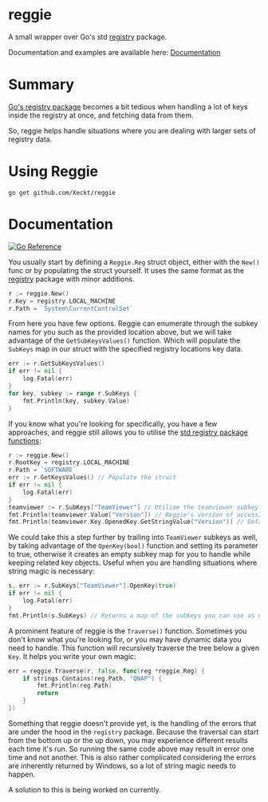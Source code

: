 # reggie
A small wrapper over Go's std [registry](https://pkg.go.dev/golang.org/x/sys/windows/registry) package.

Documentation and examples are available here: [Documentation](#Documentation)
# Summary
[Go's registry package](https://pkg.go.dev/golang.org/x/sys/windows/registry) becomes a bit tedious when handling
a lot of keys inside the registry at once, and fetching data from them. 

So, reggie helps handle situations where you are dealing with larger sets of registry data.

# Using Reggie
```
go get github.com/Xeckt/reggie
```

# Documentation
[![Go Reference](https://pkg.go.dev/badge/pkg.go.dev/github.com/Xeckt/reggie.svg)](https://pkg.go.dev/github.com/Xeckt/reggie)

You usually start by defining a `Reggie.Reg` struct object, either with the `New()` func or by populating the struct yourself.
It uses the same format as the [registry](https://pkg.go.dev/golang.org/x/sys/windows/registry) package with minor additions.
```go
r := reggie.New()
r.Key = registry.LOCAL_MACHINE
r.Path = `System\CurrentControlSet`
```
From here you have few options. Reggie can enumerate through the subkey names for you such as the provided location above, but we will take advantage
of the `GetSubKeysValues()` function. Which will populate the `SubKeys` map in our struct with the specified registry locations
key data.
```go
err := r.GetSubKeysValues()
if err != nil {
	log.Fatal(err)
}
for key, subkey := range r.SubKeys {
    fmt.Println(key, subkey.Value)
}
```
If you know what you're looking for specifically, you have a few approaches, and reggie still allows you to utilise the [std registry package functions](https://pkg.go.dev/golang.org/x/sys/windows/registry):
```go
r := reggie.New()
r.RootKey = registry.LOCAL_MACHINE
r.Path = `SOFTWARE`
err := r.GetKeysValues() // Populate the struct
if err != nil {
	log.Fatal(err)
}
teamviewer := r.SubKeys["TeamViewer"] // Utilise the teamviewer subkey
fmt.Println(teamviewer.Value["Version"]) // Reggie's version of accessing values
fmt.Println(teamviewer.Key.OpenedKey.GetStringValue("Version")) // Default way of the registry package
```
We could take this a step further by trailing into `TeamViewer` subkeys as well, by taking advantage of the `OpenKey(bool)` function
and setting its parameter to true, otherwise it creates an empty subkey map for you to handle while keeping related key objects. Useful when you are
handling situations where string magic is necessary:
```go
s, err := r.SubKeys["TeamViewer"].OpenKey(true)
if err != nil {
	log.Fatal(err)
}
fmt.Println(s.SubKeys) // Returns a map of the subkeys you can use as normal registry.Key objects
```
A prominent feature of reggie is the `Traverse()` function. Sometimes you don't know what you're looking for, or you may have dynamic
data you need to handle. This function will recursively traverse the tree below a given `Key`. It helps you write your own magic:
```go
err = reggie.Traverse(r, false, func(reg *reggie.Reg) {
	if strings.Contains(reg.Path, "QNAP") {
		fmt.Println(reg.Path)
		return
	}
})
```
Something that reggie doesn't provide yet, is the handling of the errors that are under the hood in the `registry` package. Because the traversal can start
from the bottom up or the up down, you may experience different results each time it's run. So running the same code above may result in error one time and not another. 
This is also rather complicated considering the errors are inherently returned by Windows, so a lot of string magic needs to happen.

A solution to this is being worked on currently.